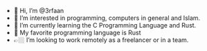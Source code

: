 - 👋 Hi, I’m @3rfaan
- 👀 I’m interested in programming, computers in general and Islam.
- 🌱 I’m currently learning the C Programming Language and Rust.
- 🦀 My favorite programming language is Rust
- 👉🏼 I’m looking to work remotely as a freelancer or in a team.

<!---
3rfaan/3rfaan is a ✨ special ✨ repository because its `README.md` (this file) appears on your GitHub profile.
You can click the Preview link to take a look at your changes.
--->
